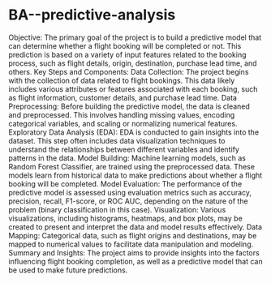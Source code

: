 # BA--predictive-analysis
Objective:
The primary goal of the project is to build a predictive model that can determine whether a flight booking will be completed or not. This prediction is based on a variety of input features related to the booking process, such as flight details, origin, destination, purchase lead time, and others.
Key Steps and Components:
Data Collection: The project begins with the collection of data related to flight bookings. This data likely includes various attributes or features associated with each booking, such as flight information, customer details, and purchase lead time.
Data Preprocessing: Before building the predictive model, the data is cleaned and preprocessed. This involves handling missing values, encoding categorical variables, and scaling or normalizing numerical features.
Exploratory Data Analysis (EDA): EDA is conducted to gain insights into the dataset. This step often includes data visualization techniques to understand the relationships between different variables and identify patterns in the data.
Model Building: Machine learning models, such as Random Forest Classifier, are trained using the preprocessed data. These models learn from historical data to make predictions about whether a flight booking will be completed.
Model Evaluation: The performance of the predictive model is assessed using evaluation metrics such as accuracy, precision, recall, F1-score, or ROC AUC, depending on the nature of the problem (binary classification in this case).
Visualization: Various visualizations, including histograms, heatmaps, and box plots, may be created to present and interpret the data and model results effectively.
Data Mapping: Categorical data, such as flight origins and destinations, may be mapped to numerical values to facilitate data manipulation and modeling.
Summary and Insights: The project aims to provide insights into the factors influencing flight booking completion, as well as a predictive model that can be used to make future predictions.

